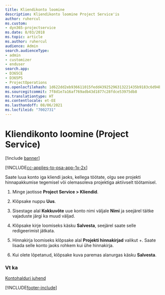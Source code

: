 ```yaml
---
title: Kliendikonto loomine
description: Kliendikonto loomine Project Service'is
author: ruhercul
ms.custom:
- dyn365-projectservice
ms.date: 8/03/2018
ms.topic: article
ms.author: ruhercul
audience: Admin
search.audienceType:
- admin
- customizer
- enduser
search.app:
- D365CE
- D365PS
- ProjectOperations
ms.openlocfilehash: 1d622dd2eb936611015fedd43925296313221435b9183c6d94bc6e6538518770
ms.sourcegitcommit: 7f8d1e7a16af769adb43d1877c28fdce53975db8
ms.translationtype: HT
ms.contentlocale: et-EE
ms.lasthandoff: 08/06/2021
ms.locfileid: "7002731"
---
```

# <a name="create-a-customer-account-project-service"></a>Kliendikonto loomine (Project Service)

[!include [banner](../includes/psa-now-project-operations.md)]

[!INCLUDE[cc-applies-to-psa-app-1x-2x](../includes/cc-applies-to-psa-app-1x-2x.md)]

Saate luua konto iga kliendi jaoks, kellega töötate, olgu see projekti hinnapakkumise tegemisel või olemasoleva projektiga aktiivselt töötamisel.  
  
1.  Minge jaotisse **Project Service > Kliendid**.  
  
2.  Klõpsake nuppu **Uus**.  
  
3.  Sisestage alal **Kokkuvõte** uue konto nimi väljale **Nimi** ja seejärel täitke vajaduste järgi ka muud väljad.  
  
4.  Klõpsake kirje loomiseks käsku **Salvesta**, seejärel saate selle redigeerimist jätkata.  
  
5.  Hinnakirja loomiseks klõpsake alal **Projekti hinnakirjad** valikut +. Saate lisada selle konto jaoks rohkem kui ühe hinnakirja.  
  
6.  Kui olete lõpetanud, klõpsake kuva paremas alanurgas käsku **Salvesta**.  
  
### <a name="see-also"></a>Vt ka  
 [Kontohalduri juhend](../psa/account-manager-guide.md)


[!INCLUDE[footer-include](../includes/footer-banner.md)]